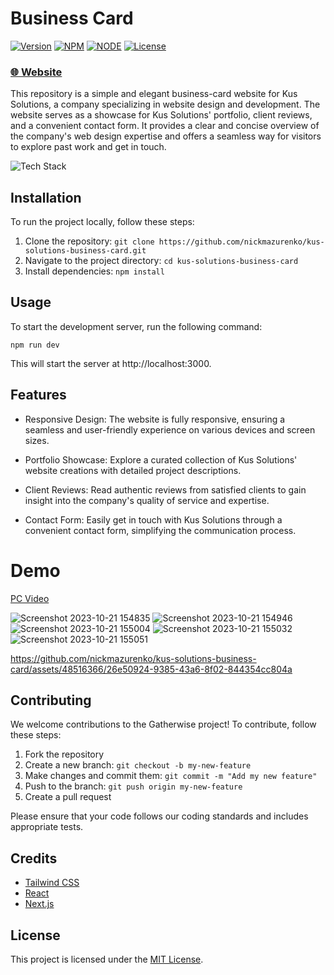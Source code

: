 # Business Card

[![Version](https://img.shields.io/static/v1?label=version&message=1.0.0&color=blue)](https://shields.io/)
[![NPM](https://img.shields.io/static/v1?label=npm&message=10.1.0color=blue)](https://shields.io/)
[![NODE](https://img.shields.io/static/v1?label=node&message=20.7.0&color=success)](https://shields.io/)
[![License](https://img.shields.io/badge/license-MIT-green.svg)](https://shields.io/)

### [🌐 Website](https://deleashers-chronos.netlify.app/)

This repository is a simple and elegant business-card website for Kus Solutions, a company specializing in website design and development. The website serves as a showcase for Kus Solutions' portfolio, client reviews, and a convenient contact form. It provides a clear and concise overview of the company's web design expertise and offers a seamless way for visitors to explore past work and get in touch.

![Tech Stack](https://github-readme-tech-stack.vercel.app/api/cards?title=Tech+Stack&align=center&titleAlign=center&lineCount=2&width=600&bg=%230D1117&badge=%23161B22&border=%2321262D&titleColor=%2358A6FF&line1=react%2Creact%2C9bf266%3Bnext.js%2Cnext.js%2C9f179b%3B&line2=prettier%2Cprettier%2Cf0a892%3Btypescript%2Ctypescript%2C1227c0%3Btailwindcss%2Ctailwindcss%2C195c11%3B)


## Installation

To run the project locally, follow these steps:

1. Clone the repository: `git clone https://github.com/nickmazurenko/kus-solutions-business-card.git`
2. Navigate to the project directory: `cd kus-solutions-business-card`
3. Install dependencies: `npm install`

## Usage

To start the development server, run the following command:

```
npm run dev
```

This will start the server at http://localhost:3000.

## Features

- Responsive Design: The website is fully responsive, ensuring a seamless and user-friendly experience on various devices and screen sizes.

- Portfolio Showcase: Explore a curated collection of Kus Solutions' website creations with detailed project descriptions.

- Client Reviews: Read authentic reviews from satisfied clients to gain insight into the company's quality of service and expertise.

- Contact Form: Easily get in touch with Kus Solutions through a convenient contact form, simplifying the communication process.

# Demo

[PC Video](https://www.dropbox.com/scl/fi/7e6krhwrbl2go0dfdnenh/pc-video_AdobeExpress.mp4?rlkey=gjplbhjobi10du18kjyozmetr&dl=0)

![Screenshot 2023-10-21 154835](https://github.com/nickmazurenko/kus-solutions-business-card/assets/48516366/cfb1066b-de27-4e99-9c04-228918959b2d)
![Screenshot 2023-10-21 154946](https://github.com/nickmazurenko/kus-solutions-business-card/assets/48516366/684bbb4c-021e-43fc-a702-a19bd8906798)
![Screenshot 2023-10-21 155004](https://github.com/nickmazurenko/kus-solutions-business-card/assets/48516366/fbbc9450-7b6b-42b8-b43b-5f3fc853f944)
![Screenshot 2023-10-21 155032](https://github.com/nickmazurenko/kus-solutions-business-card/assets/48516366/f4a05923-663a-4d25-88a1-f96395b42674)
![Screenshot 2023-10-21 155051](https://github.com/nickmazurenko/kus-solutions-business-card/assets/48516366/8e392e97-c677-4943-b02e-75560764ba96)


https://github.com/nickmazurenko/kus-solutions-business-card/assets/48516366/26e50924-9385-43a6-8f02-844354cc804a


## Contributing

We welcome contributions to the Gatherwise project! To contribute, follow these steps:

1. Fork the repository
2. Create a new branch: `git checkout -b my-new-feature`
3. Make changes and commit them: `git commit -m "Add my new feature"`
4. Push to the branch: `git push origin my-new-feature`
5. Create a pull request

Please ensure that your code follows our coding standards and includes appropriate tests.

## Credits

- [Tailwind CSS](https://tailwindcss.com/)
- [React](https://reactjs.org/)
- [Next.js](https://nextjs.org/)

## License

This project is licensed under the [MIT License](https://opensource.org/licenses/MIT).
